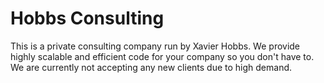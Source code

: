 # Hobbs Consulting

This is a private consulting company run by Xavier Hobbs. We provide highly scalable and efficient code for your company so you don't have to. We are currently not accepting any new clients due to high demand.
